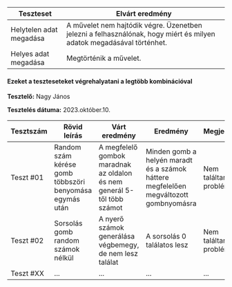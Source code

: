  | Teszteset               | Elvárt eredmény                                                                                                     | 
 |-------------------------|---------------------------------------------------------------------------------------------------------------------| 
 | Helytelen adat megadása | A művelet nem hajtódik végre. Üzenetben jelezni a felhasználónak, hogy miért és milyen adatok megadásával történhet.|
 | Helyes adat megadása    | Megtörténik a művelet.                                                                                              | 
 

#### Ezeket a teszteseteket végrehalyatani a legtöbb kombinációval

**Tesztelő:** Nagy János

**Tesztelés dátuma:** 2023.október.10.

| Tesztszám | Rövid leírás                     | Várt eredmény                                                                   | Eredmény                                                                       | Megjegyzés                |
|-----------|----------------------------------|---------------------------------------------------------------------------------|--------------------------------------------------------------------------------|---------------------------|
| Teszt #01 | Random szám kérése gomb többszöri benyomása egymás után | A megfelelő gombok maradnak az oldalon és nem generál 5-től több számot | Minden gomb a helyén maradt és a számok háttere megfelelően megváltozott gombnyomásra| Nem találtam problémát.   |
| Teszt #02 | Sorsolás gomb random számok nélkül | A nyerő számok generálása végbemegy, de nem lesz találat   | A sorsolás 0 találatos lesz                                                        | Nem találtam problémát. |
| Teszt #XX | ... | ... | ... | ... |                                        
